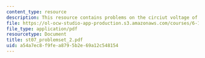 ```yaml
---
content_type: resource
description: This resource contains problems on the circiut voltage of the transistor.
file: https://ol-ocw-studio-app-production.s3.amazonaws.com/courses/6-101-introductory-analog-electronics-laboratory-spring-2007/a54a7ec8f9fea8795b2e69a12c548154_st07_problemset_2.pdf
file_type: application/pdf
resourcetype: Document
title: st07_problemset_2.pdf
uid: a54a7ec8-f9fe-a879-5b2e-69a12c548154
---
```

